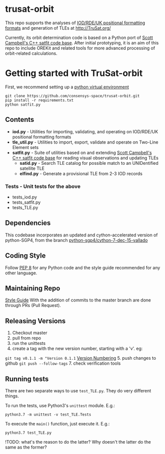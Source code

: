 # trusat-orbit

This repo supports the analyses of [IOD/RDE/UK positional formatting formats](http://www.satobs.org/position/posn_formats.html) and generation of TLEs at http://TruSat.org/

Currently, its orbit determination code is based on a Python port of [Scott Campbell's C++ satfit code base]( https://github.com/interplanetarychris/scottcampbell-satfit). After initial prototyping, it is an aim of this repo to include OREKit and related tools for more advanced processing of orbit-related calculations.

# Getting started with TruSat-orbit
First, we recommend setting up a [python virtual environment](https://realpython.com/python-virtual-environments-a-primer/)
```
git clone https://github.com/consensys-space/trusat-orbit.git 
pip install -r requirements.txt
python satfit.py
```

## Contents
* **iod.py** - Utilities for importing, validating, and operating on IOD/RDE/UK positional formatting formats 
* **tle_util.py** - Utilities to import, export, validate and operate on Two-Line Element sets
* **satfit.py** - Suite of utilities based on and extending [Scott Campbell's C++ satfit code base]( https://github.com/interplanetarychris/scottcampbell-satfit) for reading visual observations and updating TLEs
  * **satid.py** - Search TLE catalog for possible match to an UNIDentified satellite TLE
  * **elfind.py** - Generate a provisional TLE from 2-3 IOD records

### Tests - Unit tests for the above
* tests_iod.py 
* tests_satfit.py
* tests_TLE.py

## Dependencies
This codebase incorporates an updated and cython-accelerated version of python-SGP4, from the branch [python-sgp4/cython-7-dec-15-vallado](https://github.com/interplanetarychris/python-sgp4/tree/cython-7-dec-15-vallado)

## Coding Style
Follow [PEP 8](https://www.python.org/dev/peps/pep-0008/) for any Python code and the style guide recommended for any other language.

## Maintaining Repo
[Style Guide](https://github.com/agis/git-style-guide)
With the addition of commits to the master branch are done through PRs (Pull Request).
## Releasing Versions
1. Checkout master
2. pull from repo
3. run the unittests
4. create a tag with the new version number, starting with a 'v'. eg:

```git tag v0.1.1 -m "Version 0.1.1```
[Version Numbering](semver.org)
5. push changes to github `git push --follow-tags`
7. check verification tools


## Running tests

There are two separate ways to use `test_TLE.py`. They do very different things.

To run the tests, use Python3's `unittest` module. E.g.: 

`python3.7 -m unittest -v test_TLE.Tests`

To execute the `main()` function, just execute it. E.g.:

`python3.7 test_TLE.py`

!TODO: what's the reason to do the latter? Why doesn't the latter do the same as the former?